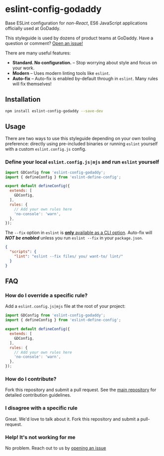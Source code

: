 # eslint-config-godaddy

Base ESLint configuration for _non-React_, ES6 JavaScript applications officially used at GoDaddy.

This styleguide is used by dozens of product teams at GoDaddy. Have a question or comment? [Open an issue!](https://github.com/godaddy/javascript/issues/new)

There are many useful features:

- **Standard. No configuration.** – Stop worrying about style and focus on your work.
- **Modern** – Uses modern linting tools like `eslint`.
- **Auto-fix** – Auto-fix is enabled by-default through in `eslint`. Many rules will fix themselves!

## Installation

```sh
npm install eslint-config-godaddy --save-dev
```

## Usage

There are two ways to use this styleguide depending on your own tooling preference: directly using pre-included binaries or running `eslint` yourself with a custom `eslint.config.js` config.

### Define your local `eslint.config.js|mjs` and run `eslint` yourself

```js
import GDConfig from 'eslint-config-godaddy';
import { defineConfig } from 'eslint-define-config';

export default defineConfig({
  extends: [
    GDConfig,
  ],
  rules: {
    // Add your own rules here
    'no-console': 'warn',
  },
});
```

The `--fix` option in `eslint` is [**only** available as a CLI option](https://github.com/eslint/eslint/issues/8041). Auto-fix will **_NOT be enabled_** unless you run `eslint --fix` in your `package.json`.

```json
{
  "scripts": {
    "lint": "eslint --fix files/ you/ want-to/ lint/"
  }
}
```

## FAQ

### How do I override a specific rule?

Add a `eslint.config.js|mjs` file at the root of your project:

```js
import GDConfig from 'eslint-config-godaddy';
import { defineConfig } from 'eslint-define-config';

export default defineConfig({
  extends: [
    GDConfig,
  ],
  rules: {
    // Add your own rules here
    'no-console': 'warn',
  },
});
```

### How do I contribute?

Fork this repository and submit a pull request. See the [main repository](https://github.com/godaddy/javascript) for detailed contribution guidelines.

### I disagree with a specific rule

Great. We'd love to talk about it. Fork this repository and submit a pull-request.

### Help! It's not working for me

No problem. Reach out to us by [opening an issue](https://github.com/godaddy/javascript/issues)
